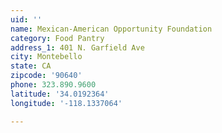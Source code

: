 ```yaml
---
uid: ''
name: Mexican-American Opportunity Foundation
category: Food Pantry
address_1: 401 N. Garfield Ave
city: Montebello
state: CA
zipcode: '90640'
phone: 323.890.9600
latitude: '34.0192364'
longitude: '-118.1337064'

---
```

